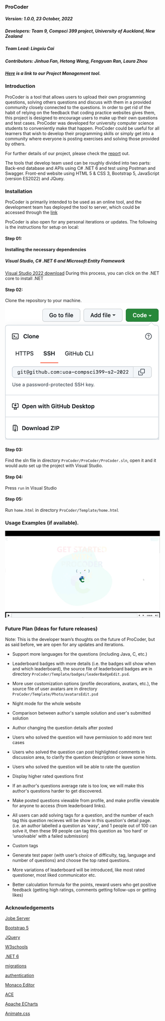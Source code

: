 ### ProCoder

##### Version: 1.0.0, 23 October, 2022
##### Developers: Team 9, Compsci 399 project, University of Auckland, New Zealand
##### Team Lead: Lingxiu Cai
##### Contributors: Jinhua Fan, Hetong Wang, Fengyuan Ran, Laura Zhou
##### [Here](https://procoderteam.atlassian.net/jira/software/projects/PRO/boards/1) is a link to our Project Management tool.

### Introduction

ProCoder is a tool that allows users to upload their own programming questions, solving others questions and discuss with them in a provided community closely connected to the questions. In order to get rid of the habit of relying on the feedback that coding practice websites gives them, this project is designed to encourage users to make up their own questions and test cases. ProCoder was developed for university computer science students to conveniently make that happen. ProCoder could be useful for all learners that wish to develop their programming skills or simply get into a community where everyone is posting exercises and solving those provided by others. 

For further details of our project, please check the [report](readmeReference/report.pdf) out. 

The tools that develop team used can be roughly divided into two parts: 
Back-end database and APIs using C# .NET 6 and test using Postman and Swagger. 
Front-end website using HTML 5 & CSS 3, Bootstrap 5, JavaScript (version ES2022) and JQuey.

### Installation

ProCoder is primarily intended to be used as an online tool, and the development team has deployed the tool to server, which could be accessed through the [link](http://13.210.13.15)

ProCoder is also open for any personal iterations or updates. The following is the instructions for setup on local:

#### Step 01: 

#### Installing the necessary dependencies

##### Visual Studio, C# .NET 6 and Microsoft Entity Framework

[Visual Studio 2022 download](https://visualstudio.microsoft.com/downloads/)
During this process, you can click on the .NET core to install .NET

#### Step 02:

Clone the repository to your machine.
![Clone Repository](readmeReference/githubClone.png)

#### Step 03:

Find the sln file in directory `ProCoder/ProCoder/ProCoder.sln`, open it and it would auto set up the project with Visual Studio. 

#### Step 04:

Press `run` in Visual Studio

#### Step 05:

Run `home.html` in directory `ProCoder/Template/home.html`

### Usage Examples (if available).

[![Here's a demo video for our product](readmeReference/demo_screenshot.png)](https://youtu.be/lNGIY8iQ18Y)

### Future Plan (Ideas for future releases)

Note: This is the developer team’s thoughts on the future of ProCoder, but as said before, we are open for any updates and iterations.

- Support more languages for the questions (including Java, C, etc.)

- Leaderboard badges with more details (i.e. the badges will show when and which leaderboard), the source file of leaderboard badges are in directory `ProCoder/Template/badges/leaderBadgeEdit.psd`. 
- More user customization options (profile decorations, avatars, etc.), the source file of user avatars are in directory `ProCoder/Template/Photo/avatarsEdit.psd`

- Night mode for the whole website
- Comparison between author's sample solution and user's submitted solution
- Author changing the question details after posted
- Users who solved the question will have permission to add more test cases
- Users who solved the question can post highlighted comments in discussion area, to clarify the question description or leave some hints. 
- Users who solved the question will be able to rate the question
- Display higher rated questions first
- If an author's questions average rate is too low, we will make this author's questions harder to get discovered. 
- Make posted questions viewable from profile, and make profile viewable for anyone to access (from leaderboard links). 
- All users can add solving tags for a question, and the number of each tag this question recieves will be show in this question's detail page. (i.e. an author labelled a question as 'easy', and 1 people out of 100 can solve it, then these 99 people can tag this question as 'too hard' or 'unsolvable' with a failed submission)
- Custom tags

- Generate test paper (with user’s choice of difficulty, tag, language and number of questions) and choose the top rated questions. 

- More variations of leaderboard will be introduced, like most rated questioner, most liked communicator etc. 
- Better calculation formula for the points, reward users who get positive feedback (getting high ratings, comments getting follow-ups or getting likes)

### Acknowledgements
[Jobe Server](https://github.com/trampgeek/jobe)

[Bootstrap 5](https://getbootstrap.com/docs/5.0/getting-started/introduction/)

[JQuery](https://www.w3schools.com/jquery/default.asp)

[W3schools](https://www.w3schools.com)

[.NET 6](https://dotnet.microsoft.com/en-us/download/dotnet/6.0)

[migrations](https://docs.microsoft.com/en-us/ef/core/managing-schemas/migrations/?tabs=dotnet-core-cli)

[authentication](https://learn.microsoft.com/en-us/aspnet/core/security/authentication/?view=aspnetcore-6.0)

[Monaco Editor](https://microsoft.github.io/monaco-editor/)

[ACE](https://ace.c9.io/)

[Apache ECharts](https://echarts.apache.org/zh/index.html)

[Animate.css](https://animate.style/)
